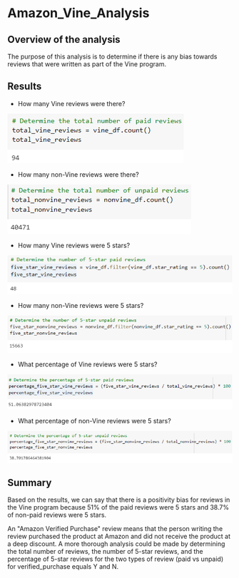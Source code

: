 # Amazon_Vine_Analysis


## Overview of the analysis
The purpose of this analysis is to determine if there is any bias towards reviews that were written as part of the Vine program.


## Results

- How many Vine reviews were there?

![Vine reviews](./Images/vine_reviews.PNG)

- How many non-Vine reviews were there?

![non-Vine reviews](./Images/nonvine_reviews.PNG)

- How many Vine reviews were 5 stars? 

![5 stars Vine reviews](./Images/five_stars_vine.PNG)

- How many non-Vine reviews were 5 stars?

![5 stars non-Vine reviews](./Images/five_stars_nonvine.PNG)

- What percentage of Vine reviews were 5 stars?

![Percentage of 5 stars Vine reviews](./Images/percentage_five_stars_vine_reviews.PNG)

- What percentage of non-Vine reviews were 5 stars?

![Percentage of 5 stars non-Vine reviews](./Images/percentage_five_stars_nonvine_reviews.PNG)


## Summary

Based on the results, we can say that there is a positivity bias for reviews in the Vine program because 51% of the paid reviews were 5 stars and 38.7% of non-paid reviews were 5 stars.

An "Amazon Verified Purchase" review means that the person writing the review purchased the product at Amazon and did not receive the product at a deep discount. A more thorough analysis could be made by determining the total number of reviews, the number of 5-star reviews, and the percentage of 5-star reviews for the two types of review (paid vs unpaid) for verified_purchase equals Y and N.
